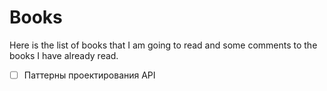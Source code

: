 # Books

Here is the list of books that I am going to read and some comments to the books I have already read.
* [ ] Паттерны проектирования API
